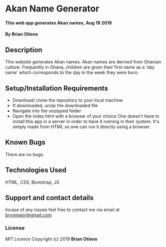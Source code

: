 # Akan Name Generator
#### This web app generates Akan names, Aug 19 2019
#### By **Brian Otieno**
## Description
This website generates Akan names. Akan names are derived from Ghanian culture. Frequently in Ghana, children are given their first name
as a 'day name' which corresponds to the day in the week they were born.
## Setup/Installation Requirements
*  Download/ clone the repository to your local machine
* If downloaded, unzip the downloaded file
* Navigate into the unzipped folder
* Open the index.html with a browser of your choice
One doesn't have to install this app in a server in order to have it running in their system. It's simply made from HTML so one can run it directly using a browser.
## Known Bugs
There are no bugs.
## Technologies Used
HTML, CSS, Bootstrap, JS
## Support and contact details
Incase of any issues feel free to contact me via email at bryomajor@gmail.com
### License
*MIT Licence*
Copyright (c) 2019 **Brian Otieno**